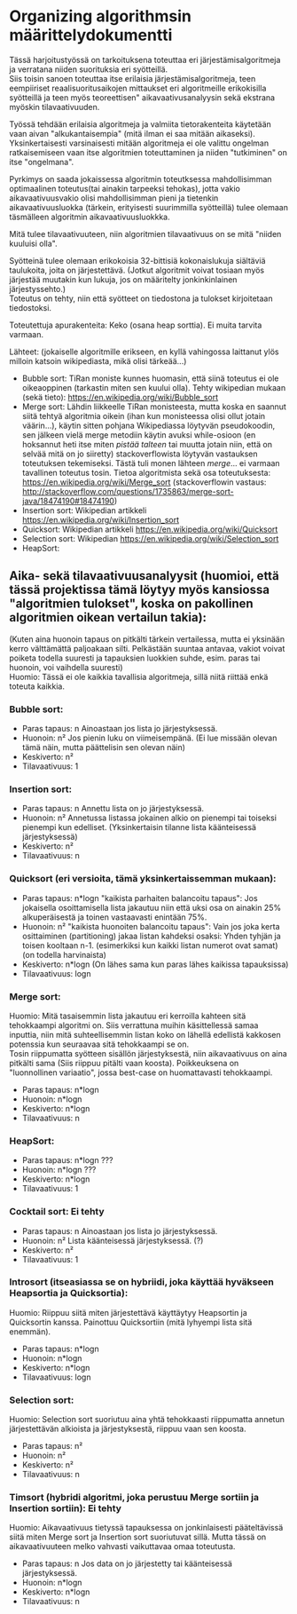 # Organizing algorithmsin määrittelydokumentti

 
Tässä harjoitustyössä on tarkoituksena toteuttaa eri järjestämisalgoritmeja ja verratana niiden suorituksia eri syötteillä.  
Siis toisin sanoen toteuttaa itse erilaisia järjestämisalgoritmeja, teen eempiiriset reaalisuoritusaikojen mittaukset eri algoritmeille erikokisilla syötteillä ja teen myös teoreettisen" aikavaativusanalyysin sekä ekstrana myöskin tilavaativuuden.  
  
  

Työssä tehdään erilaisia algoritmeja ja valmiita tietorakenteita käytetään vaan aivan "alkukantaisempia" (mitä ilman ei saa mitään aikaseksi).  
Yksinkertaisesti varsinaisesti mitään algoritmeja ei ole valittu ongelman ratkaisemiseen vaan itse algoritmien toteuttaminen ja niiden "tutkiminen" on itse "ongelmana".  
  
Pyrkimys on saada jokaissessa algoritmin toteutksessa mahdollisimman optimaalinen toteutus(tai ainakin tarpeeksi tehokas), jotta vakio aikavaativuusvakio olisi mahdollisimman pieni ja tietenkin aikavaativuusluokka (tärkein, erityisesti suurimmilla syötteillä) tulee olemaan täsmälleen algoritmin aikavaativuusluokkka.  
  
Mitä tulee tilavaativuuteen, niin algoritmien tilavaativuus on se mitä "niiden kuuluisi olla".
  
  
Syötteinä tulee olemaan erikokoisia 32-bittisiä kokonaislukuja siältäviä taulukoita, joita on järjestettävä. (Jotkut algoritmit voivat tosiaan myös järjestää muutakin kun lukuja, jos on määritelty jonkinkinlainen järjestyssehto.)  
Toteutus on tehty, niin että syötteet on tiedostona ja tulokset kirjoitetaan tiedostoksi.
  
  
Toteutettuja apurakenteita: Keko (osana heap sorttia). Ei muita tarvita varmaan.  
  
  
Lähteet: (jokaiselle algoritmille erikseen, en kyllä vahingossa laittanut ylös milloin katsoin wikipediasta, mikä olisi tärkeää...)  
* Bubble sort: TiRan moniste kunnes huomasin, että siinä toteutus ei ole oikeaoppinen (tarkastin miten sen kuului olla). Tehty wikipedian mukaan (sekä tieto): https://en.wikipedia.org/wiki/Bubble_sort  
* Merge sort: Lähdin liikkeelle TiRan monisteesta, mutta koska en saannut siitä tehtyä algoritmia oikein (ihan kun monisteessa olisi ollut jotain väärin...), käytin sitten pohjana Wikipediassa löytyvän pseudokoodin, sen jälkeen vielä merge metodiin käytin avuksi while-osioon (en hoksannut heti itse miten *pistää talteen* tai muutta jotain niin, että on selvää mitä on jo siiretty) stackoverflowista löytyvän vastauksen toteutuksen tekemiseksi. Tästä tuli monen lähteen *merge*... ei varmaan tavallinen toteutus tosin. Tietoa algoritmista sekä osa toteutuksesta: https://en.wikipedia.org/wiki/Merge_sort (stackoverflowin vastaus: http://stackoverflow.com/questions/1735863/merge-sort-java/18474190#18474190)  
* Insertion sort: Wikipedian artikkeli https://en.wikipedia.org/wiki/Insertion_sort  
* Quicksort: Wikipedian artikkeli https://en.wikipedia.org/wiki/Quicksort
* Selection sort: Wikipedian https://en.wikipedia.org/wiki/Selection_sort
* HeapSort: 
  

## Aika- sekä tilavaativuusanalyysit (huomioi, että tässä projektissa tämä löytyy myös kansiossa "algoritmien tulokset", koska on pakollinen algoritmien oikean vertailun takia):
(Kuten aina huonoin tapaus on pitkälti tärkein vertailessa, mutta ei yksinään kerro välttämättä paljoakaan silti. Pelkästään suuntaa antavaa, vakiot voivat poiketa todella suuresti ja tapauksien luokkien suhde, esim. paras tai huonoin, voi vaihdella suuresti)  
Huomio: Tässä ei ole kaikkia tavallisia algoritmeja, sillä niitä riittää enkä toteuta kaikkia.

### Bubble sort:
* Paras tapaus: n		  Ainoastaan jos lista jo järjestyksessä.  
* Huonoin: n²			  Jos pienin luku on viimeisempänä. (Ei lue missään olevan tämä näin, mutta päättelisin sen olevan näin)  
* Keskiverto: n²  
* Tilavaativuus: 1  

### Insertion sort:
* Paras tapaus: n		  Annettu lista on jo järjestyksessä.  
* Huonoin: n²			  Annetussa listassa jokainen alkio on pienempi tai toiseksi pienempi kun edelliset. (Yksinkertaisin tilanne lista käänteisessä järjestyksessä)  
* Keskiverto: n²  
* Tilavaativuus: n  

### Quicksort (eri versioita, tämä yksinkertaissemman mukaan):
* Paras tapaus: n*logn		  "kaikista parhaiten balancoitu tapaus": Jos jokaisella osoittamisella lista jakautuu niin että uksi osa on ainakin 25% alkuperäisestä ja toinen vastaavasti enintään 75%.  
* Huonoin: n²			  "kaikista huonoiten balancoitu tapaus": Vain jos joka kerta osittaiminen (partitioning) jakaa listan kahdeksi osaksi: Yhden tyhjän ja toisen kooltaan n-1. (esimerkiksi kun kaikki listan numerot ovat samat) (on todella harvinaista)  
* Keskiverto: n*logn		  (On lähes sama kun paras lähes kaikissa tapauksissa)  
* Tilavaativuus: logn  

### Merge sort:
Huomio: Mitä tasaisemmin lista jakautuu eri kerroilla kahteen sitä tehokkaampi algoritmi on. Siis verrattuna muihin käsittellessä samaa inputtia, niin mitä suhteellisemmin listan koko on lähellä edellistä kakkosen potenssia kun seuraavaa sitä tehokkaampi se on.  
Tosin riippumatta syötteen sisällön järjestyksestä, niin aikavaativuus on aina pitkälti sama (Siis riippuu pitälti vaan koosta). Poikkeuksena on "luonnollinen variaatio", jossa best-case on huomattavasti tehokkaampi.  
* Paras tapaus: n*logn  
* Huonoin: n*logn  
* Keskiverto: n*logn  
* Tilavaativuus: n  

### HeapSort:
* Paras tapaus: n*logn		  ???  
* Huonoin: n*logn		  ???  
* Keskiverto: n*logn  
* Tilavaativuus: 1  

### Cocktail sort: Ei tehty
* Paras tapaus: n		  Ainoastaan jos lista jo järjestyksessä.  
* Huonoin: n²			  Lista käänteisessä järjestyksessä. (?)  
* Keskiverto: n²  
* Tilavaativuus: 1  

### Introsort (itseasiassa se on hybriidi, joka käyttää hyväkseen Heapsortia ja Quicksortia):
Huomio: Riippuu siitä miten järjestettävä käyttäytyy Heapsortin ja Quicksortin kanssa. Painottuu Quicksortiin (mitä lyhyempi lista sitä enemmän).  
* Paras tapaus: n*logn  
* Huonoin: n*logn  
* Keskiverto: n*logn  
* Tilavaativuus: logn  

### Selection sort:
Huomio: Selection sort suoriutuu aina yhtä tehokkaasti riippumatta annetun järjestettävän alkioista ja järjestyksestä, riippuu vaan sen koosta.  
* Paras tapaus: n²  
* Huonoin: n²  
* Keskiverto: n²  
* Tilavaativuus: n  

### Timsort (hybridi algoritmi, joka perustuu Merge sortiin ja Insertion sortiin): Ei tehty
Huomio: Aikavaativuus tietyssä tapauksessa on jonkinlaisesti pääteltävissä siitä miten Merge sort ja Insertion sort suoriutuvat sillä. Mutta tässä on aikavaativuuteen melko vahvasti vaikuttavaa omaa toteutusta.  
* Paras tapaus: n		  Jos data on jo järjestetty tai käänteisessä järjestyksessä.  
* Huonoin: n*logn  
* Keskiverto: n*logn  
* Tilavaativuus: n  

